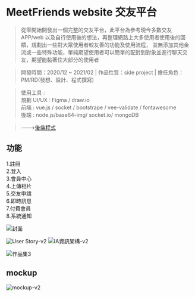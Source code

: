 # MeetFriends website 交友平台

>從零開始開發出一個完整的交友平台，此平台為參考現今多數交友APP/web 以及自行使用後的想法，再整理網路上大多使用者使用後的回饋，規劃出一些對大眾使用者較友善的功能及使用流程， 並無添加其他金流或一些特殊功能，單純期望使用者可以簡單的配對到對象並進行聊天交友，期望能黏著住大部分的使用者

> 開發時間：2020/12 ~ 2021/02 | 作品性質：side project | 擔任角色：PM/RD(發想、設計、程式撰寫)

> 使用工具 :  
  規劃 UI/UX : Figma / draw.io   
  前端 : vue.js / socket / bootstrape / vee-validate / fontawesome   
  後端 : node.js/base64-img/ socket.io/ mongoDB

> --->[後端程式](https://github.com/a50316y/proj-friends-server) 

## 功能
1.註冊  
2.登入  
3.會員中心  
4.上傳相片  
5.交友申請  
6.即時訊息  
7.付費會員  
8.系統通知  


![封面](https://user-images.githubusercontent.com/39230029/200563611-fb3cbc8f-fe15-46ea-a23f-328da1ef63e4.png)

![User Story-v2](https://user-images.githubusercontent.com/39230029/200542222-f46e1b04-ad99-4683-9123-9e05244e8ee6.png)
![IA資訊架構-v2](https://user-images.githubusercontent.com/39230029/200542239-8985f553-4745-4271-a135-f3f24951c4ce.png)

![作品集3](https://user-images.githubusercontent.com/39230029/194109090-f07ee210-7bbf-459a-8bd4-2f1e5d98eb51.png)



## mockup
![mockup-v2](https://user-images.githubusercontent.com/39230029/200558731-6412d093-8ade-4c4e-8d84-a7a14347fc01.png)



